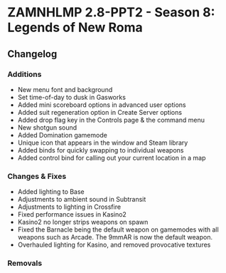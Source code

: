 # ZAMNHLMP 2.8-PPT2 - Season 8: Legends of New Roma
## Changelog
### Additions
- New menu font and background
- Set time-of-day to dusk in Gasworks
- Added mini scoreboard options in advanced user options
- Added suit regeneration option in Create Server options
- Added drop flag key in the Controls page & the command menu
- New shotgun sound
- Added Domination gamemode
- Unique icon that appears in the window and Steam library
- Added binds for quickly swapping to individual weapons
- Added control bind for calling out your current location in a map

### Changes & Fixes
- Added lighting to Base
- Adjustments to ambient sound in Subtransit
- Adjustments to lighting in Crossfire
- Fixed performance issues in Kasino2
- Kasino2 no longer strips weapons on spawn
- Fixed the Barnacle being the default weapon on gamemodes with all weapons such as Arcade. The 9mmAR is now the default weapon.
- Overhauled lighting for Kasino, and removed provocative textures

### Removals
